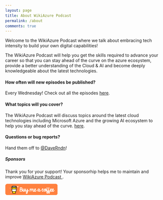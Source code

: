 ```yaml
---
layout: page
title: About WikiAzure Podcast
permalink: /about
comments: true
---
```


<div class="row justify-content-between">
<div class="col-md-8 pr-5">

<p>Welcome to the WikiAzure Podcast where we talk about embracing tech intensity to build your own digital capabilities!</p>

<p>The WikiAzure Podcast will help you get the skills required to advance your career so that you can stay ahead of the curve on the azure ecosystem, provide a better understanding of the Cloud & AI and become deeply knowledgeable about the latest technologies. </p>


<h4>How often will new episodes be published?</h4>
<p>Every Wednesday! Check out all the episodes <a href="https://podcast.wikiazure.com/episodes">here</a>.</p>

<h4>What topics will you cover?</h4>
<p>The WikiAzure Podcast will discuss topics around the latest cloud technologies including Microsoft Azure and the growing AI ecosystem to help you stay ahead of the curve. <a href="https://podcast.wikiazure.com/episodes">here</a>.</p>

<h4>Questions or bug reports?</h4>

<p>Hand them off to <a href="https://twitter.com/daverndn">@DaveRndn</a>!</p>

</div>

<div class="col-md-4">

<div class="sticky-top sticky-top-80">
<h5>Sponsors</h5>

<p>Thank you for your support! Your sponsorhip helps me to maintain and improve <a target="_blank" href="https://podcast.wikiazure.com">WikiAzure Podcast <i class="fab fa-github"></i></a>.</p>

<a target="_blank" href="https://www.paypal.com/cgi-bin/webscr?cmd=_donations&business=UMSKQ3JWADJZG&lc=US&item_name=WikiAzure%20Podcast&currency_code=USD&bn=PP%2dDonationsBF%3abtn_donate_LG%2egif%3aNonHosted" class="btn">
<img src="assets\images\coffee.png">
</a>

</div>
</div>
</div>
